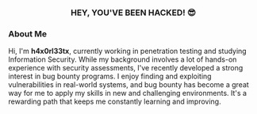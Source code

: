 <h3 align="center">HEY, YOU'VE BEEN HACKED! 😎</h3>

<h3 align="left">About Me</h3>

<p>Hi, I'm <strong>h4x0rl33tx</strong>, currently working in penetration testing and studying Information Security. While my background involves a lot of hands-on experience with security assessments, I've recently developed a strong interest in bug bounty programs. I enjoy finding and exploiting vulnerabilities in real-world systems, and bug bounty has become a great way for me to apply my skills in new and challenging environments. It's a rewarding path that keeps me constantly learning and improving.</p>
